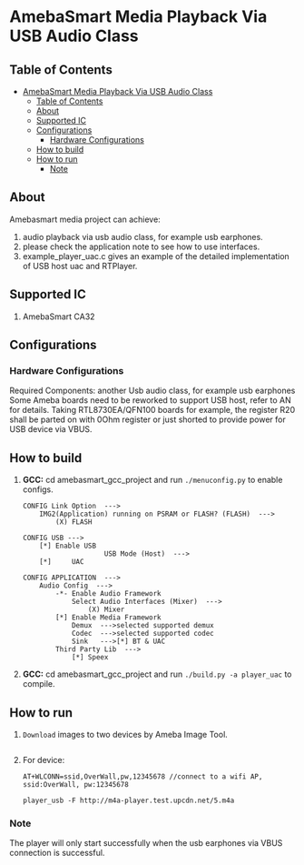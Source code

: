 # AmebaSmart Media Playback Via USB Audio Class

## Table of Contents

- [AmebaSmart Media Playback Via USB Audio Class](#amebasmart-media-playback-via-usb-audio-class)
	- [Table of Contents](#table-of-contents)
	- [About](#about)
	- [Supported IC](#supported-ic)
	- [Configurations](#configurations)
		- [Hardware Configurations](#hardware-configurations)
	- [How to build](#how-to-build)
	- [How to run](#how-to-run)
		- [Note](#note)

## About

Amebasmart media project can achieve:
1. audio playback via usb audio class, for example usb earphones.
2. please check the application note to see how to use interfaces.
3. example_player_uac.c gives an example of the detailed implementation of USB host uac and RTPlayer.

## Supported IC
1. AmebaSmart CA32

## Configurations

### Hardware Configurations
Required Components: another Usb audio class, for example usb earphones
Some Ameba boards need to be reworked to support USB host, refer to AN for details.
Taking RTL8730EA/QFN100 boards for example, the register R20 shall be parted on with 0Ohm register or just shorted to provide power for USB device via VBUS.

## How to build
1. **GCC:** cd amebasmart_gcc_project and run `./menuconfig.py` to enable configs.
    ```
    CONFIG Link Option  --->
		IMG2(Application) running on PSRAM or FLASH? (FLASH)  --->
			(X) FLASH

    CONFIG USB --->
        [*] Enable USB
                        USB Mode (Host)  --->
        [*]     UAC

	CONFIG APPLICATION  --->
		Audio Config  --->
			-*- Enable Audio Framework
				Select Audio Interfaces (Mixer)  --->
					(X) Mixer
			[*] Enable Media Framework
				Demux  --->selected supported demux
				Codec  --->selected supported codec
				Sink   --->[*] BT & UAC
			Third Party Lib  --->
				[*] Speex
    ```

2. **GCC:** cd amebasmart_gcc_project and run `./build.py -a player_uac` to compile.

## How to run

1. `Download` images to two devices by Ameba Image Tool.
	```

2. For device:
	```
	AT+WLCONN=ssid,OverWall,pw,12345678 //connect to a wifi AP, ssid:OverWall, pw:12345678

	player_usb -F http://m4a-player.test.upcdn.net/5.m4a
	```

### Note
The player will only start successfully when the usb earphones via VBUS connection is successful.